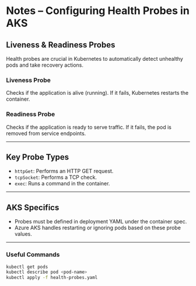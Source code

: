 # Notes – Configuring Health Probes in AKS

## Liveness & Readiness Probes
Health probes are crucial in Kubernetes to automatically detect unhealthy pods and take recovery actions.

### Liveness Probe
Checks if the application is alive (running). If it fails, Kubernetes restarts the container.

### Readiness Probe
Checks if the application is ready to serve traffic. If it fails, the pod is removed from service endpoints.

---

## Key Probe Types
- `httpGet`: Performs an HTTP GET request.
- `tcpSocket`: Performs a TCP check.
- `exec`: Runs a command in the container.

---

## AKS Specifics
- Probes must be defined in deployment YAML under the container spec.
- Azure AKS handles restarting or ignoring pods based on these probe values.

---

### Useful Commands
```bash
kubectl get pods
kubectl describe pod <pod-name>
kubectl apply -f health-probes.yaml
